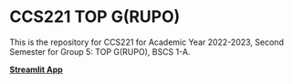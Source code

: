 # CCS221 TOP G(RUPO)

This is the repository for CCS221 for Academic Year 2022-2023, Second Semester for Group 5: TOP G(RUPO), BSCS 1-A.

**[Streamlit App](https://oliverladoreswvsu-ccs221-ladores-ccs221-task-ladores-ub2gy0.streamlit.app/)**
